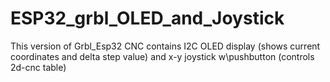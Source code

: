 # ESP32_grbl_OLED_and_Joystick
This version of Grbl_Esp32 CNC contains I2C OLED display (shows current coordinates and delta step value) and x-y joystick w\pushbutton (controls 2d-cnc table)
